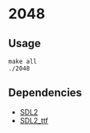 # 2048

## Usage

```
make all
./2048
```

## Dependencies

- [SDL2](https://libsdl.org)
- [SDL2_ttf](https://libsdl.org/projects/SDL_ttf)

